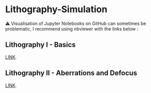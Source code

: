 # Lithography-Simulation
:warning: Visualisation of Jupyter Notebooks on GitHub can sometimes be problematic, I recommend using nbviewer with the links below :
## Lithography I - Basics 
[LINK](https://nbviewer.jupyter.org/github/pierremifasol/Lithography-Simulation/blob/master/Lithography.ipynb).
## Lithography II - Aberrations and Defocus
[LINK](https://nbviewer.jupyter.org/github/pierremifasol/Lithography-Simulation/blob/master/Lithography%20II%20-%20Aberrations%20and%20Defocus.ipynb).
